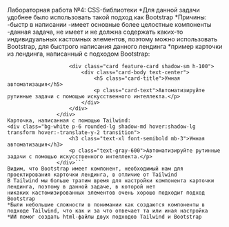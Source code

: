 Лабораторная работа №4: CSS-библиотеки
*Для данной задачи удобнее было использовать такой подход как Bootstrap
*Причины:
-быстр в написании
-имеет основные более целостные компоненты
-данная задача, не имеет и не должна содержать каких-то индивидуальных кастомных элементов,
поэтому можно использовать Bootstrap, для быстрого написания данного лендинга
*пример карточки из лендинга, написанный с подходом Bootstrap:
```<div class="col-md-4 mb-4">
                    <div class="card feature-card shadow-sm h-100">
                        <div class="card-body text-center">
                            <h5 class="card-title">Умная автоматизация</h5>
                            <p class="card-text">Автоматизируйте рутинные задачи с помощью искусственного интеллекта.</p>
                        </div>
                    </div>
                </div>
Карточка, написанная с помощью Tailwind:
<div class="bg-white p-6 rounded-lg shadow-md hover:shadow-lg transform hover:-translate-y-2 transition">
                    <h3 class="text-xl font-semibold mb-3">Умная автоматизация</h3>
                    <p class="text-gray-600">Автоматизируйте рутинные задачи с помощью искусственного интеллекта.</p>
                </div>```
Видим, что Bootstrap имеет компонент, необходимый нам для проектирования карточки лендинга, в отличие от Tailwind
В Tailwind мы больше тратим время для настройки компонента карточки лендинга, поэтому в данной задаче, в которой нет
никаких кастомизированных элементов очень хорошо подходит подход Bootstrap
*Были небольшие сложности в понимании как создаются компоненты в подходе Tailwind, что как и за что отвечает та или иная настройка
*ИИ помог создать html-файлы двух подходов Tailwind и Bootstrap





